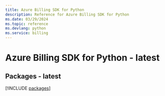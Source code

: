 ```yaml
---
title: Azure Billing SDK for Python
description: Reference for Azure Billing SDK for Python
ms.date: 03/29/2024
ms.topic: reference
ms.devlang: python
ms.service: billing
---
```

# Azure Billing SDK for Python - latest
## Packages - latest
[!INCLUDE [packages](billing-index.md)]